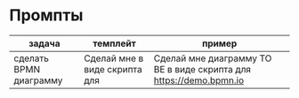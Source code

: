 # Промпты

| задача                 | темплейт                                    | пример                                                             |
| ---------------------- | ------------------------------------------- | ------------------------------------------------------------------ |
| сделать BPMN диаграмму | Сделай мне <fill> в виде скрипта для <fill> | Сделай мне диаграмму TO BE в виде скрипта для https://demo.bpmn.io |

